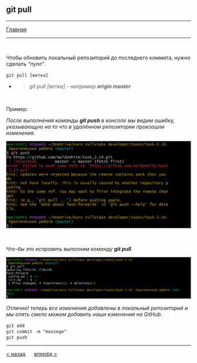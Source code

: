 ## git pull
---
[Главная](readme.md) 

---
<br>

Чтобы обновить локальный репозиторий до последнего коммита, нужно сделать *“пулл”*.

```bash=
git pull [ветка]
```
- >*git pull [ветка] - например **origin master***

<br>

 Пример:

*После выполнения команды **git push** в консоле мы видим ошибку, указывающую на то что в удалённом репозитории произошли изменения*.

![git push error](git.pull.error.PNG)

<br>

*Что-бы это исправить выполним команду **git pull***.

![git pull](git.pull.PNG)

*Отлично! теперь все изменения добавлены в локальный репозиторий и мы опять смело можем добавить наши изменения на GitHub*.

```bash=
git add
git commit -m "massege"
git push
```

---
[ < назад](remote.md) &nbsp;&nbsp;&nbsp;&nbsp; [вперёд >](stages_Of_Work.md)

